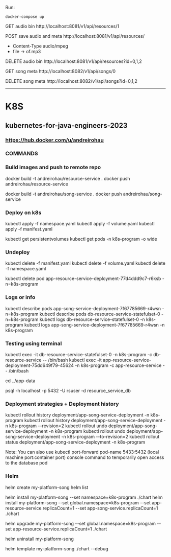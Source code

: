 Run:
 ```
 docker-compose up
 ```





GET audio bin
http://localhost:8081/v1/api/resources/1

POST save audio and meta
http://localhost:8081/v1/api/resources/
- Content-Type audio/mpeg
- file -> of.mp3

DELETE audio bin
http://localhost:8081/v1/api/resources?id=0,1,2



GET song meta
http://localhost:8082/v1/api/songs/0

DELETE song meta
http://localhost:8082/v1/api/songs?id=0,1,2



---
# K8S
## kubernetes-for-java-engineers-2023
### https://hub.docker.com/u/andreirohau

### COMMANDS

### Build images and push to remote repo
docker build -t andreirohau/resource-service .
docker push andreirohau/resource-service

docker build -t andreirohau/song-service .
docker push andreirohau/song-service

### Deploy on k8s
kubectl apply -f namespace.yaml
kubectl apply -f volume.yaml
kubectl apply -f manifest.yaml

kubectl get persistentvolumes
kubectl get pods -n k8s-program -o wide

### Undeploy
kubectl delete -f manifest.yaml
kubectl delete -f volume.yaml
kubectl delete -f namespace.yaml

kubectl delete pod app-resource-service-deployment-77d4ddd9c7-r6ksb -n=k8s-program

### Logs or info
kubectl describe pods app-song-service-deployment-7f67785669-r4wsn -n=k8s-program
kubectl describe pods db-resource-service-statefulset-0 -n=k8s-program
kubectl logs db-resource-service-statefulset-0 -n k8s-program
kubectl logs app-song-service-deployment-7f67785669-r4wsn -n k8s-program

### Testing using terminal
kubectl exec -it db-resource-service-statefulset-0 -n k8s-program -c db-resource-service -- /bin/bash
kubectl exec -it app-resource-service-deployment-75dd649f79-45624 -n k8s-program -c app-resource-service -- /bin/bash

cd ../app-data

psql -h localhost -p 5432 -U rsuser -d resource_service_db

### Deployment strategies + Deployment history
kubectl rollout history deployment/app-song-service-deployment -n k8s-program
kubectl rollout history deployment/app-song-service-deployment -n k8s-program --revision=2
kubectl rollout undo deployment/app-song-service-deployment -n k8s-program
kubectl rollout undo deployment/app-song-service-deployment -n k8s-program --to-revision=2
kubectl rollout status deployment/app-song-service-deployment -n k8s-program


Note: You can also use 
kubectl port-forward pod-name 5433:5432 
(local machine port:container port) console command to temporarily open access to the database pod


### Helm
helm create my-platform-song
helm list

helm install my-platform-song --set namespace=k8s-program ./chart
helm install my-platform-song --set global.namespace=k8s-program --set app-resource-service.replicaCount=1 --set app-song-service.replicaCount=1 ./chart

helm upgrade my-platform-song --set global.namespace=k8s-program --set app-resource-service.replicaCount=1 ./chart

helm uninstall my-platform-song

helm template my-platform-song ./chart --debug




